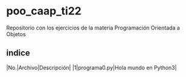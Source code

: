 # poo_caap_ti22
Repositorio con los ejercicios de la materia Programación Orientada a Objetos

## indice

|No.|Archivo|Descripción|
|1|programa0.py|Hola mundo en Python3|
